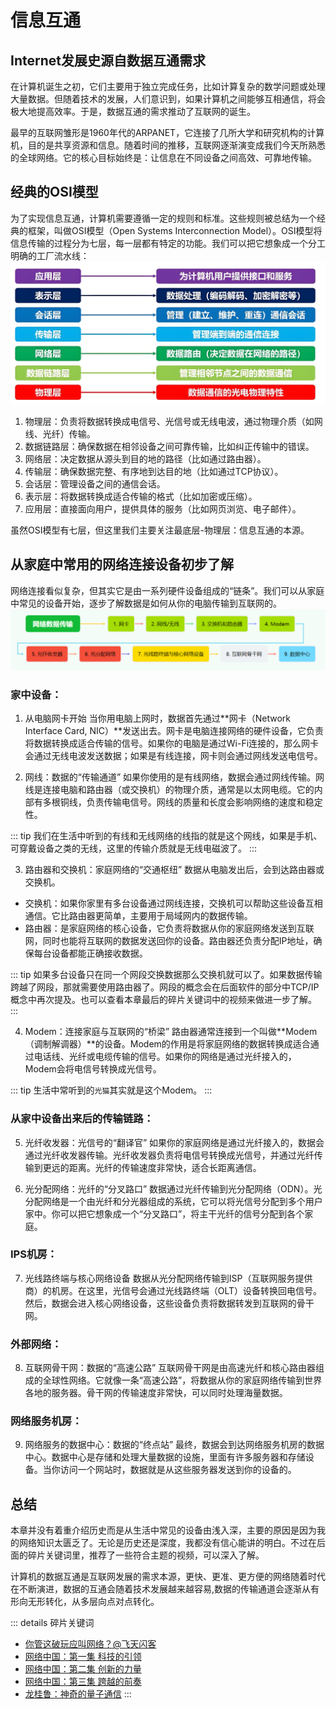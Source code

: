 # 信息互通<Badge type="warning" text="主线2/2" />

## Internet发展史源自数据互通需求
在计算机诞生之初，它们主要用于独立完成任务，比如计算复杂的数学问题或处理大量数据。但随着技术的发展，人们意识到，如果计算机之间能够互相通信，将会极大地提高效率。于是，数据互通的需求推动了互联网的诞生。

最早的互联网雏形是1960年代的ARPANET，它连接了几所大学和研究机构的计算机，目的是共享资源和信息。随着时间的推移，互联网逐渐演变成我们今天所熟悉的全球网络。它的核心目标始终是：让信息在不同设备之间高效、可靠地传输。

## 经典的OSI模型
为了实现信息互通，计算机需要遵循一定的规则和标准。这些规则被总结为一个经典的框架，叫做OSI模型（Open Systems Interconnection Model）。OSI模型将信息传输的过程分为七层，每一层都有特定的功能。我们可以把它想象成一个分工明确的工厂流水线：
![OSI](./images/OSIModel.png)

1. 物理层：负责将数据转换成电信号、光信号或无线电波，通过物理介质（如网线、光纤）传输。
2. 数据链路层：确保数据在相邻设备之间可靠传输，比如纠正传输中的错误。
3. 网络层：决定数据从源头到目的地的路径（比如通过路由器）。
4. 传输层：确保数据完整、有序地到达目的地（比如通过TCP协议）。
5. 会话层：管理设备之间的通信会话。
6. 表示层：将数据转换成适合传输的格式（比如加密或压缩）。
7. 应用层：直接面向用户，提供具体的服务（比如网页浏览、电子邮件）。

虽然OSI模型有七层，但这里我们主要关注最底层-物理层：信息互通的本源。

## 从家庭中常用的网络连接设备初步了解
网络连接看似复杂，但其实它是由一系列硬件设备组成的“链条”。我们可以从家庭中常见的设备开始，逐步了解数据是如何从你的电脑传输到互联网的。
![网络传输](./images/netTrans.png)
###  家中设备：

1. 从电脑网卡开始
当你用电脑上网时，数据首先通过**网卡（Network Interface Card, NIC）**发送出去。网卡是电脑连接网络的硬件设备，它负责将数据转换成适合传输的信号。如果你的电脑是通过Wi-Fi连接的，那么网卡会通过无线电波发送数据；如果是有线连接，网卡则会通过网线发送电信号。

2. 网线：数据的“传输通道”
如果你使用的是有线网络，数据会通过网线传输。网线是连接电脑和路由器（或交换机）的物理介质，通常是以太网电缆。它的内部有多根铜线，负责传输电信号。网线的质量和长度会影响网络的速度和稳定性。

::: tip
我们在生活中听到的有线和无线网络的线指的就是这个网线，如果是手机、可穿戴设备之类的无线，这里的传输介质就是无线电磁波了。
:::

3. 路由器和交换机：家庭网络的“交通枢纽”
数据从电脑发出后，会到达路由器或交换机。
* 交换机：如果你家里有多台设备通过网线连接，交换机可以帮助这些设备互相通信。它比路由器更简单，主要用于局域网内的数据传输。
* 路由器：是家庭网络的核心设备，它负责将数据从你的家庭网络发送到互联网，同时也能将互联网的数据发送回你的设备。路由器还负责分配IP地址，确保每台设备都能正确接收数据。

::: tip
如果多台设备只在同一个网段交换数据那么交换机就可以了。如果数据传输跨越了网段，那就需要使用路由器了。网段的概念会在后面软件的部分中TCP/IP概念中再次提及。也可以查看本章最后的碎片关键词中的视频来做进一步了解。
:::

4. Modem：连接家庭与互联网的“桥梁”
路由器通常连接到一个叫做**Modem（调制解调器）**的设备。Modem的作用是将家庭网络的数据转换成适合通过电话线、光纤或电缆传输的信号。如果你的网络是通过光纤接入的，Modem会将电信号转换成光信号。

::: tip
生活中常听到的`光猫`其实就是这个Modem。
:::

### 从家中设备出来后的传输链路：

5. 光纤收发器：光信号的“翻译官”
如果你的家庭网络是通过光纤接入的，数据会通过光纤收发器传输。光纤收发器负责将电信号转换成光信号，并通过光纤传输到更远的距离。光纤的传输速度非常快，适合长距离通信。

6. 光分配网络：光纤的“分叉路口”
数据通过光纤传输到光分配网络（ODN）。光分配网络是一个由光纤和分光器组成的系统，它可以将光信号分配到多个用户家中。你可以把它想象成一个“分叉路口”，将主干光纤的信号分配到各个家庭。

### IPS机房：

7. 光线路终端与核心网络设备
数据从光分配网络传输到ISP（互联网服务提供商）的机房。在这里，光信号会通过光线路终端（OLT）设备转换回电信号。然后，数据会进入核心网络设备，这些设备负责将数据转发到互联网的骨干网。

### 外部网络：

8. 互联网骨干网：数据的“高速公路”
互联网骨干网是由高速光纤和核心路由器组成的全球性网络。它就像一条“高速公路”，将数据从你的家庭网络传输到世界各地的服务器。骨干网的传输速度非常快，可以同时处理海量数据。

### 网络服务机房：
9. 网络服务的数据中心：数据的“终点站”
最终，数据会到达网络服务机房的数据中心。数据中心是存储和处理大量数据的设施，里面有许多服务器和存储设备。当你访问一个网站时，数据就是从这些服务器发送到你的设备的。


## 总结
本章并没有着重介绍历史而是从生活中常见的设备由浅入深，主要的原因是因为我的网络知识太匮乏了。无论是历史还是深度，我都没有信心能讲的明白。不过在后面的碎片关键词里，推荐了一些符合主题的视频，可以深入了解。

计算机的数据互通是互联网发展的需求本源，更快、更准、更方便的网络随着时代在不断演进，数据的互通会随着技术发展越来越容易,数据的传输通道会逐渐从有形向无形转化，从多层向点对点转化。

::: details 碎片关键词
* [你管这破玩应叫网络？@飞天闪客](https://www.douyin.com/video/7453855860079578395)
* [网络中国：第一集 科技的引领](https://v.kepu.net.cn/df/202207/t20220711_498802.html)
* [网络中国：第二集 创新的力量](https://v.kepu.net.cn/df/202207/t20220711_498820.html)
* [网络中国：第三集 跨越的前奏](https://v.kepu.net.cn/df/202207/t20220711_498821.html)
* [龙桂鲁：神奇的量子通信](https://v.kepu.net.cn/mooc/gzld/202207/t20220714_501503.html)
:::